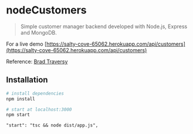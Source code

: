 # nodeCustomers

> Simple customer manager backend developed with Node.js, Express and MongoDB.

For a live demo [https://salty-cove-65062.herokuapp.com/api/customers](https://salty-cove-65062.herokuapp.com/api/customers)

Reference: [Brad Traversy](https://github.com/bradtraversy/vcustomers)

## Installation

``` bash
# install dependencies
npm install

# start at localhost:3000
npm start
```
    "start": "tsc && node dist/app.js",

